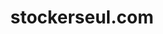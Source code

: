 ---
title: "stockerseul.com"
url: /cherbourg-octeville/stockerseul-com/
shop: location de stockage
---